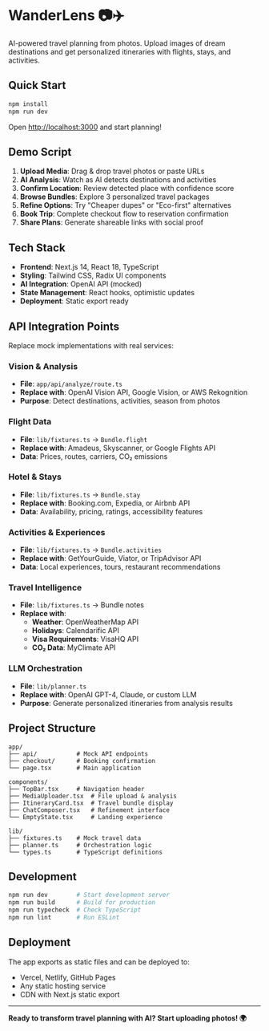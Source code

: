 # WanderLens 📷✈️

AI-powered travel planning from photos. Upload images of dream destinations and get personalized itineraries with flights, stays, and activities.

## Quick Start

```bash
npm install
npm run dev
```

Open [http://localhost:3000](http://localhost:3000) and start planning!

## Demo Script

1. **Upload Media**: Drag & drop travel photos or paste URLs
2. **AI Analysis**: Watch as AI detects destinations and activities
3. **Confirm Location**: Review detected place with confidence score
4. **Browse Bundles**: Explore 3 personalized travel packages
5. **Refine Options**: Try "Cheaper dupes" or "Eco-first" alternatives
6. **Book Trip**: Complete checkout flow to reservation confirmation
7. **Share Plans**: Generate shareable links with social proof

## Tech Stack

- **Frontend**: Next.js 14, React 18, TypeScript
- **Styling**: Tailwind CSS, Radix UI components
- **AI Integration**: OpenAI API (mocked)
- **State Management**: React hooks, optimistic updates
- **Deployment**: Static export ready

## API Integration Points

Replace mock implementations with real services:

### Vision & Analysis
- **File**: `app/api/analyze/route.ts`
- **Replace with**: OpenAI Vision API, Google Vision, or AWS Rekognition
- **Purpose**: Detect destinations, activities, season from photos

### Flight Data
- **File**: `lib/fixtures.ts` → `Bundle.flight`
- **Replace with**: Amadeus, Skyscanner, or Google Flights API
- **Data**: Prices, routes, carriers, CO₂ emissions

### Hotel & Stays
- **File**: `lib/fixtures.ts` → `Bundle.stay`
- **Replace with**: Booking.com, Expedia, or Airbnb API
- **Data**: Availability, pricing, ratings, accessibility features

### Activities & Experiences
- **File**: `lib/fixtures.ts` → `Bundle.activities`
- **Replace with**: GetYourGuide, Viator, or TripAdvisor API
- **Data**: Local experiences, tours, restaurant recommendations

### Travel Intelligence
- **File**: `lib/fixtures.ts` → Bundle notes
- **Replace with**:
  - **Weather**: OpenWeatherMap API
  - **Holidays**: Calendarific API
  - **Visa Requirements**: VisaHQ API
  - **CO₂ Data**: MyClimate API

### LLM Orchestration
- **File**: `lib/planner.ts`
- **Replace with**: OpenAI GPT-4, Claude, or custom LLM
- **Purpose**: Generate personalized itineraries from analysis results

## Project Structure

```
app/
├── api/           # Mock API endpoints
├── checkout/      # Booking confirmation
└── page.tsx       # Main application

components/
├── TopBar.tsx     # Navigation header
├── MediaUploader.tsx  # File upload & analysis
├── ItineraryCard.tsx  # Travel bundle display
├── ChatComposer.tsx   # Refinement interface
└── EmptyState.tsx     # Landing experience

lib/
├── fixtures.ts    # Mock travel data
├── planner.ts     # Orchestration logic
└── types.ts       # TypeScript definitions
```

## Development

```bash
npm run dev        # Start development server
npm run build      # Build for production
npm run typecheck  # Check TypeScript
npm run lint       # Run ESLint
```

## Deployment

The app exports as static files and can be deployed to:
- Vercel, Netlify, GitHub Pages
- Any static hosting service
- CDN with Next.js static export

---

**Ready to transform travel planning with AI? Start uploading photos! 🌍**